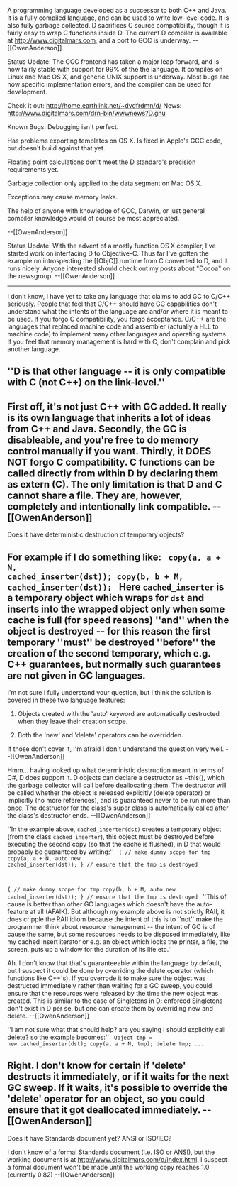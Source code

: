 A programming language developed as a successor to both C++ and Java.  It is a fully compiled language, and can be used to write low-level code.  It is also fully garbage collected. D sacrifices C source compatibility, though it is fairly easy to wrap C functions inside D.  The current D compiler is available at http://www.digitalmars.com, and a port to GCC is underway.  --[[OwenAnderson]]

Status Update:  The GCC frontend has taken a major leap forward, and is now fairly stable with support for 99% of the the language.  It compiles on Linux and Mac OS X, and generic UNIX support is underway.  Most bugs are now specific implementation errors, and the compiler can be used for development.

Check it out: http://home.earthlink.net/~dvdfrdmn/d/
News: http://www.digitalmars.com/drn-bin/wwwnews?D.gnu

Known Bugs:
Debugging isn't perfect.

Has problems exporting templates on OS X.  Is fixed in Apple's GCC code, but doesn't build against that yet.

Floating point calculations don't meet the D standard's precision requirements yet.

Garbage collection only applied to the data segment on Mac OS X.

Exceptions may cause memory leaks.

The help of anyone with knowledge of GCC, Darwin, or just general compiler knowledge would of course be most appreciated.

--[[OwenAnderson]]

Status Update: With the advent of a mostly function OS X compiler, I've started work on interfacing D to Objective-C. Thus far I've gotten the example on introspecting the [[ObjC]] runtime from C converted to D, and it runs nicely.  Anyone interested should check out my posts about "Docoa" on the newsgroup.  --[[OwenAnderson]]

----
I don't know, I have yet to take any language that claims to add GC to C/C++ seriously. People that feel that C/C++ should have GC capabilities don't understand what the intents of the language are and/or where it is meant to be used. If you forgo C compatibility, you forgo acceptance. C/C++ are the languages that replaced machine code and assembler (actually a HLL to machine code) to implement many other languages and operating systems. If you feel that memory management is hard with C, don't complain and pick another language.

''D is that other language -- it is only compatible with C (not C++) on the link-level.''
----
First off, it's not just C++ with GC added.  It really is its own language that inherits a lot of ideas from C++ and Java.  Secondly, the GC is disableable, and you're free to do memory control manually if you want.  Thirdly, it DOES NOT forgo C compatibility.  C functions can be called directly from within D by declaring them as extern (C).  The only limitation is that D and C cannot share a file.  They are, however, completely and intentionally link compatible.  --[[OwenAnderson]]
----
Does it have deterministic destruction of temporary objects?

For example if I do something like:
<code>
copy(a, a + N, cached_inserter(dst));
copy(b, b + M, cached_inserter(dst));
</code>
Here <code>cached_inserter</code> is a temporary object which wraps for <code>dst</code> and inserts into the wrapped object only when some cache is full (for speed reasons) ''and'' when the object is destroyed -- for this reason the first temporary ''must'' be destroyed ''before'' the creation of the second temporary, which e.g. C++ guarantees, but normally such guarantees are not given in GC languages.
----
I'm not sure I fully understand your question, but I think the solution is covered in these two language features:

1) Objects created with the 'auto' keyword are automatically destructed when they leave their creation scope.

2) Both the 'new' and 'delete' operators can be overridden.

If those don't cover it, I'm afraid I don't understand the question very well. --[[OwenAnderson]]

Hmm... having looked up what deterministic destruction meant in terms of C#, D does support it.  D objects can declare a destructor as ~this(), which the garbage collector will call before deallocating them.  The destructor will be called whether the object is released explicitly (delete operator) or implicitly (no more references), and is guaranteed never to be run more than once.  The destructor for the class's super class is automatically called after the class's destructor ends. --[[OwenAnderson]]

''In the example above, <code>cached_inserter(dst)</code> creates a temporary object (from the class <code>cached_inserter</code>), this object must be destroyed before executing the second copy (so that the cache is flushed), in D that would probably be guaranteed by writing:''
<code>
{ // make dummy scope for tmp
   copy(a, a + N, auto new cached_inserter(dst));
} // ensure that the tmp is destroyed

{ // make dummy scope for tmp
   copy(b, b + M, auto new cached_inserter(dst));
} // ensure that the tmp is destroyed
</code>
''This of cause is better than other GC languages which doesn't have the auto-feature at all (AFAIK). But although my example above is not strictly RAII, it does cripple the RAII idiom because the intent of this is to ''not'' make the programmer think about resource management -- the intent of GC is of cause the same, but some resources needs to be disposed immediately, like my cached insert iterator or e.g. an object which locks the printer, a file, the screen, puts up a window for the duration of its life etc.''

Ah.  I don't know that that's guaranteeable within the language by default, but I suspect it could be done by overriding the delete operator (which functions like C++'s).  If you overrode it to make sure the object was destructed immediately rather than waiting for a GC sweep, you could ensure that the resources were released by the time the new object was created.  This is similar to the case of Singletons in D: enforced Singletons don't exist in D per se, but one can create them by overriding new and delete.  --[[OwenAnderson]]

''I am not sure what that should help? are you saying I should explicitly call delete? so the example becomes:''
<code>
Object tmp = new cached_inserter(dst);
copy(a, a + N, tmp);
delete tmp;
...
</code>

Right.  I don't know for certain if 'delete' destructs it immediately, or if it waits for the next GC sweep.  If it waits, it's possible to override the 'delete' operator for an object, so you could ensure that it got deallocated immediately.  --[[OwenAnderson]]
----
Does it have Standards document yet? ANSI or ISO/IEC?

I don't know of a formal Standards document (i.e. ISO or ANSI), but the working document is at http://www.digitalmars.com/d/index.html.  I suspect a formal document won't be made until the working copy reaches 1.0 (currently 0.82) --[[OwenAnderson]]
